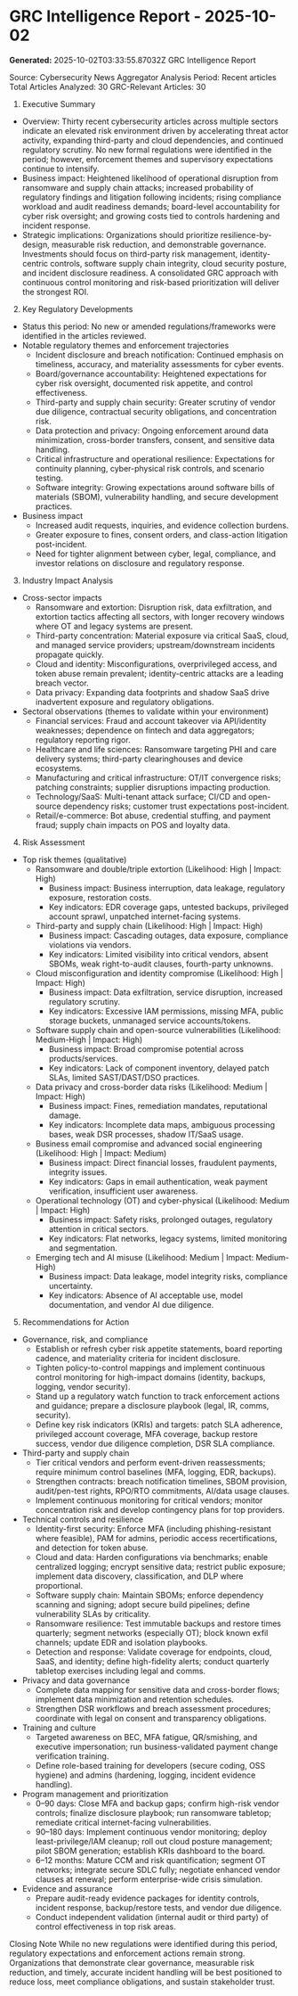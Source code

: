 # GRC Intelligence Report - 2025-10-02
**Generated:** 2025-10-02T03:33:55.87032Z
GRC Intelligence Report

Source: Cybersecurity News Aggregator
Analysis Period: Recent articles
Total Articles Analyzed: 30
GRC-Relevant Articles: 30

1) Executive Summary
- Overview: Thirty recent cybersecurity articles across multiple sectors indicate an elevated risk environment driven by accelerating threat actor activity, expanding third-party and cloud dependencies, and continued regulatory scrutiny. No new formal regulations were identified in the period; however, enforcement themes and supervisory expectations continue to intensify.
- Business impact: Heightened likelihood of operational disruption from ransomware and supply chain attacks; increased probability of regulatory findings and litigation following incidents; rising compliance workload and audit readiness demands; board-level accountability for cyber risk oversight; and growing costs tied to controls hardening and incident response.
- Strategic implications: Organizations should prioritize resilience-by-design, measurable risk reduction, and demonstrable governance. Investments should focus on third-party risk management, identity-centric controls, software supply chain integrity, cloud security posture, and incident disclosure readiness. A consolidated GRC approach with continuous control monitoring and risk-based prioritization will deliver the strongest ROI.

2) Key Regulatory Developments
- Status this period: No new or amended regulations/frameworks were identified in the articles reviewed.
- Notable regulatory themes and enforcement trajectories
  - Incident disclosure and breach notification: Continued emphasis on timeliness, accuracy, and materiality assessments for cyber events.
  - Board/governance accountability: Heightened expectations for cyber risk oversight, documented risk appetite, and control effectiveness.
  - Third-party and supply chain security: Greater scrutiny of vendor due diligence, contractual security obligations, and concentration risk.
  - Data protection and privacy: Ongoing enforcement around data minimization, cross-border transfers, consent, and sensitive data handling.
  - Critical infrastructure and operational resilience: Expectations for continuity planning, cyber-physical risk controls, and scenario testing.
  - Software integrity: Growing expectations around software bills of materials (SBOM), vulnerability handling, and secure development practices.
- Business impact
  - Increased audit requests, inquiries, and evidence collection burdens.
  - Greater exposure to fines, consent orders, and class-action litigation post-incident.
  - Need for tighter alignment between cyber, legal, compliance, and investor relations on disclosure and regulatory response.

3) Industry Impact Analysis
- Cross-sector impacts
  - Ransomware and extortion: Disruption risk, data exfiltration, and extortion tactics affecting all sectors, with longer recovery windows where OT and legacy systems are present.
  - Third-party concentration: Material exposure via critical SaaS, cloud, and managed service providers; upstream/downstream incidents propagate quickly.
  - Cloud and identity: Misconfigurations, overprivileged access, and token abuse remain prevalent; identity-centric attacks are a leading breach vector.
  - Data privacy: Expanding data footprints and shadow SaaS drive inadvertent exposure and regulatory obligations.
- Sectoral observations (themes to validate within your environment)
  - Financial services: Fraud and account takeover via API/identity weaknesses; dependence on fintech and data aggregators; regulatory reporting rigor.
  - Healthcare and life sciences: Ransomware targeting PHI and care delivery systems; third-party clearinghouses and device ecosystems.
  - Manufacturing and critical infrastructure: OT/IT convergence risks; patching constraints; supplier disruptions impacting production.
  - Technology/SaaS: Multi-tenant attack surface; CI/CD and open-source dependency risks; customer trust expectations post-incident.
  - Retail/e-commerce: Bot abuse, credential stuffing, and payment fraud; supply chain impacts on POS and loyalty data.

4) Risk Assessment
- Top risk themes (qualitative)
  - Ransomware and double/triple extortion (Likelihood: High | Impact: High)
    - Business impact: Business interruption, data leakage, regulatory exposure, restoration costs.
    - Key indicators: EDR coverage gaps, untested backups, privileged account sprawl, unpatched internet-facing systems.
  - Third-party and supply chain (Likelihood: High | Impact: High)
    - Business impact: Cascading outages, data exposure, compliance violations via vendors.
    - Key indicators: Limited visibility into critical vendors, absent SBOMs, weak right-to-audit clauses, fourth-party unknowns.
  - Cloud misconfiguration and identity compromise (Likelihood: High | Impact: High)
    - Business impact: Data exfiltration, service disruption, increased regulatory scrutiny.
    - Key indicators: Excessive IAM permissions, missing MFA, public storage buckets, unmanaged service accounts/tokens.
  - Software supply chain and open-source vulnerabilities (Likelihood: Medium-High | Impact: High)
    - Business impact: Broad compromise potential across products/services.
    - Key indicators: Lack of component inventory, delayed patch SLAs, limited SAST/DAST/DSO practices.
  - Data privacy and cross-border data risks (Likelihood: Medium | Impact: High)
    - Business impact: Fines, remediation mandates, reputational damage.
    - Key indicators: Incomplete data maps, ambiguous processing bases, weak DSR processes, shadow IT/SaaS usage.
  - Business email compromise and advanced social engineering (Likelihood: High | Impact: Medium)
    - Business impact: Direct financial losses, fraudulent payments, integrity issues.
    - Key indicators: Gaps in email authentication, weak payment verification, insufficient user awareness.
  - Operational technology (OT) and cyber-physical (Likelihood: Medium | Impact: High)
    - Business impact: Safety risks, prolonged outages, regulatory attention in critical sectors.
    - Key indicators: Flat networks, legacy systems, limited monitoring and segmentation.
  - Emerging tech and AI misuse (Likelihood: Medium | Impact: Medium-High)
    - Business impact: Data leakage, model integrity risks, compliance uncertainty.
    - Key indicators: Absence of AI acceptable use, model documentation, and vendor AI due diligence.

5) Recommendations for Action
- Governance, risk, and compliance
  - Establish or refresh cyber risk appetite statements, board reporting cadence, and materiality criteria for incident disclosure.
  - Tighten policy-to-control mappings and implement continuous control monitoring for high-impact domains (identity, backups, logging, vendor security).
  - Stand up a regulatory watch function to track enforcement actions and guidance; prepare a disclosure playbook (legal, IR, comms, security).
  - Define key risk indicators (KRIs) and targets: patch SLA adherence, privileged account coverage, MFA coverage, backup restore success, vendor due diligence completion, DSR SLA compliance.
- Third-party and supply chain
  - Tier critical vendors and perform event-driven reassessments; require minimum control baselines (MFA, logging, EDR, backups).
  - Strengthen contracts: breach notification timelines, SBOM provision, audit/pen-test rights, RPO/RTO commitments, AI/data usage clauses.
  - Implement continuous monitoring for critical vendors; monitor concentration risk and develop contingency plans for top providers.
- Technical controls and resilience
  - Identity-first security: Enforce MFA (including phishing-resistant where feasible), PAM for admins, periodic access recertifications, and detection for token abuse.
  - Cloud and data: Harden configurations via benchmarks; enable centralized logging; encrypt sensitive data; restrict public exposure; implement data discovery, classification, and DLP where proportional.
  - Software supply chain: Maintain SBOMs; enforce dependency scanning and signing; adopt secure build pipelines; define vulnerability SLAs by criticality.
  - Ransomware resilience: Test immutable backups and restore times quarterly; segment networks (especially OT); block known exfil channels; update EDR and isolation playbooks.
  - Detection and response: Validate coverage for endpoints, cloud, SaaS, and identity; define high-fidelity alerts; conduct quarterly tabletop exercises including legal and comms.
- Privacy and data governance
  - Complete data mapping for sensitive data and cross-border flows; implement data minimization and retention schedules.
  - Strengthen DSR workflows and breach assessment procedures; coordinate with legal on consent and transparency obligations.
- Training and culture
  - Targeted awareness on BEC, MFA fatigue, QR/smishing, and executive impersonation; run business-validated payment change verification training.
  - Define role-based training for developers (secure coding, OSS hygiene) and admins (hardening, logging, incident evidence handling).
- Program management and prioritization
  - 0–90 days: Close MFA and backup gaps; confirm high-risk vendor controls; finalize disclosure playbook; run ransomware tabletop; remediate critical internet-facing vulnerabilities.
  - 90–180 days: Implement continuous vendor monitoring; deploy least-privilege/IAM cleanup; roll out cloud posture management; pilot SBOM generation; establish KRIs dashboard to the board.
  - 6–12 months: Mature CCM and risk quantification; segment OT networks; integrate secure SDLC fully; negotiate enhanced vendor clauses at renewal; perform enterprise-wide crisis simulation.
- Evidence and assurance
  - Prepare audit-ready evidence packages for identity controls, incident response, backup/restore tests, and vendor due diligence.
  - Conduct independent validation (internal audit or third party) of control effectiveness in top risk areas.

Closing Note
While no new regulations were identified during this period, regulatory expectations and enforcement actions remain strong. Organizations that demonstrate clear governance, measurable risk reduction, and timely, accurate incident handling will be best positioned to reduce loss, meet compliance obligations, and sustain stakeholder trust.
